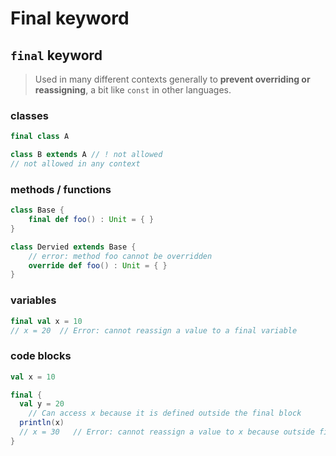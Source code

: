 # Final keyword

## `final` keyword

> Used in many different contexts generally to **prevent overriding or reassigning**, a bit like `const` in other languages.
> 

### classes

```scala
final class A 

class B extends A // ! not allowed
// not allowed in any context
```

### methods / functions

```scala
class Base {
	final def foo() : Unit = { }
}

class Dervied extends Base {
	// error: method foo cannot be overridden
	override def foo() : Unit = { } 
}
```

### variables

```scala
final val x = 10
// x = 20  // Error: cannot reassign a value to a final variable
```

### code blocks

```scala
val x = 10

final {
  val y = 20
	// Can access x because it is defined outside the final block
  println(x)  
  // x = 30   // Error: cannot reassign a value to x because outside final block
}
```